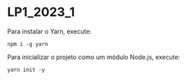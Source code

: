 # LP1_2023_1

Para instalar o Yarn, execute:

```
npm i -g yarn
```

Para inicializar o projeto como um módulo Node.js, execute:

```
yarn init -y
```
